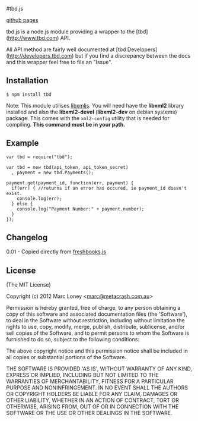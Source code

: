 #tbd.js

[github pages](http://danieleli.github.com/Quad/)

tbd.js is a node.js module providing a wrapper to the [tbd]
(http://www.tbd.com) API.

All API method are fairly well documented at [tbd Developers]
(http://developers.tbd.com) but if you find a discrepancy between the
docs and this wrapper feel free to file an "Issue".

## Installation

    $ npm install tbd

Note: This module utilises [libxmljs](https://github.com/polotek/libxmljs). You
will need have the **libxml2** library installed and also the **libxml2-devel**
(**libxml2-dev** on debian systems) package. This comes with the `xml2-config`
utility that is needed for compiling.  **This command must be in your path.**

## Example

    var tbd = require("tbd");

    var tbd = new tbd(api_token, api_token_secret)
      , payment = new tbd.Payments();

    payment.get(payment_id, function(err, payment) {
      if(err) { //returns if an error has occured, ie payment_id doesn't exist.
        console.log(err);
      } else {
        console.log("Payment Number:" + payment.number);
      }
    });

## Changelog

0.01 - Copied directly from [freshbooks.js](https://github.com/Metacrash/freshbooks.js/blob/cfae4516bc555edc354b4615a631f105500cc228/README.md)

## License

(The MIT License)

Copyright (c) 2012 Marc Loney &lt;marc@metacrash.com.au&gt;

Permission is hereby granted, free of charge, to any person obtaining a copy of
this software and associated documentation files (the 'Software'), to deal in
the Software without restriction, including without limitation the rights to
use, copy, modify, merge, publish, distribute, sublicense, and/or sell copies of
the Software, and to permit persons to whom the Software is furnished to do so,
subject to the following conditions:

The above copyright notice and this permission notice shall be included in all
copies or substantial portions of the Software.

THE SOFTWARE IS PROVIDED 'AS IS', WITHOUT WARRANTY OF ANY KIND, EXPRESS OR
IMPLIED, INCLUDING BUT NOT LIMITED TO THE WARRANTIES OF MERCHANTABILITY, FITNESS
FOR A PARTICULAR PURPOSE AND NONINFRINGEMENT. IN NO EVENT SHALL THE AUTHORS OR
COPYRIGHT HOLDERS BE LIABLE FOR ANY CLAIM, DAMAGES OR OTHER LIABILITY, WHETHER
IN AN ACTION OF CONTRACT, TORT OR OTHERWISE, ARISING FROM, OUT OF OR IN
CONNECTION WITH THE SOFTWARE OR THE USE OR OTHER DEALINGS IN THE SOFTWARE.
